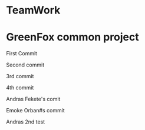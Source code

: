 # TeamWork
GreenFox common project
=======================

First Commit

Second commit

3rd commit

4th commit

Andras Fekete's comit

Emoke Orban#s commit


Andras 2nd test
